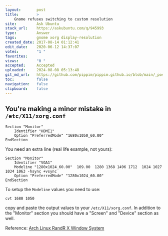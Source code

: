 ```yaml
---
layout:       post
title:        >
    Gnome refuses switching to custom resolution
site:         Ask Ubuntu
stack_url:    https://askubuntu.com/q/945993
type:         Answer
tags:         gnome xorg display-resolution
created_date: 2017-08-14 01:12:41
edit_date:    2020-06-12 14:37:07
votes:        "1 "
favorites:    
views:        "0 "
accepted:     Accepted
uploaded:     2024-08-08 05:13:48
git_md_url:   https://github.com/pippim/pippim.github.io/blob/main/_posts/2017/2017-08-14-Gnome-refuses-switching-to-custom-resolution.md
toc:          false
navigation:   false
clipboard:    false
---
```


## You're making a minor mistake in `/etc/X11/xorg.conf`

``` 
Section "Monitor"
    Identifier "HDMI1"
    Option "PreferredMode" "1680x1050_60.00"
EndSection
```

You need an extra line (real life example, not yours):

``` 
Section "Monitor"
    Identifier "VGA1"
    Modeline "1280x1024_60.00"  109.00  1280 1368 1496 1712  1024 1027 1034 1063 -hsync +vsync
    Option "PreferredMode" "1280x1024_60.00"
EndSection
```

To setup the `Modeline` values you need to use:

``` 
cvt 1680 1050
```

copy and paste the output values to your `/etc/X11/xorg.conf`. In addition 
to the "Monitor" section you should have a "Screen" and "Device" section as well.

Reference: [Arch Linux RandR X Window System][1]


  [1]: https://wiki.archlinux.org/index.php/xrandr

